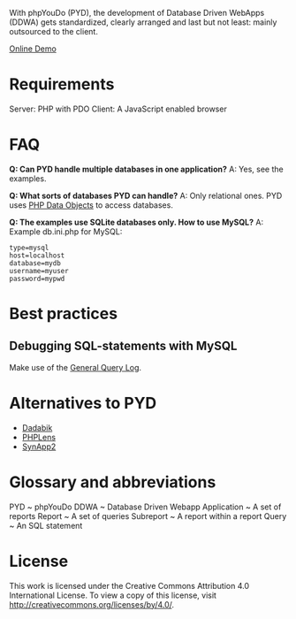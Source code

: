 With phpYouDo (PYD), the development of Database Driven WebApps (DDWA) gets standardized, clearly arranged and last but not least: mainly outsourced to the client.

[Online Demo](http://www.codeless.at/phpyoudo)


Requirements
============

Server: PHP with PDO
Client: A JavaScript enabled browser


FAQ
===

__Q: Can PYD handle multiple databases in one application?__
A: Yes, see the examples.

__Q: What sorts of databases PYD can handle?__
A: Only relational ones. PYD uses [PHP Data Objects](http://php.net/pdo) to access databases.

__Q: The examples use SQLite databases only. How to use MySQL?__
A: Example db.ini.php for MySQL:

~~~
type=mysql
host=localhost
database=mydb
username=myuser
password=mypwd
~~~


Best practices
==============

Debugging SQL-statements with MySQL
-----------------------------------

Make use of the [General Query Log](https://dev.mysql.com/doc/refman/5.1/en/query-log.html).


Alternatives to PYD
===================

* [Dadabik](http://www.dadabik.org/)
* [PHPLens](http://phplens.com/)
* [SynApp2](http://www.synapp2.org/)


Glossary and abbreviations
==========================

PYD
  ~ phpYouDo
DDWA
  ~ Database Driven Webapp
Application
  ~ A set of reports
Report
  ~ A set of queries
Subreport
  ~ A report within a report
Query
  ~ An SQL statement


License
=======

This work is licensed under the Creative Commons Attribution 4.0 International License. To view a copy of this license, visit http://creativecommons.org/licenses/by/4.0/.

